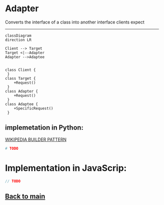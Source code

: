 # Adapter
Converts the interface of a class into another interface clients expect

---
```mermaid
classDiagram
direction LR

Client --> Target
Target <|--Adapter
Adapter -->Adaptee


class Client {
 }
class Target {
    +Request()
 }
class Adapter {
    +Request()
 }
class Adaptee {
    +SpecificRequest()
 }

```

## implemetation in Python:
<a href="" target="_blank">WIKIPEDIA BUILDER PATTERN</a>
```python
# TODO
```
# Implementation in JavaScrip:

```js
// TODO
```

## [Back to main](../readme.md)